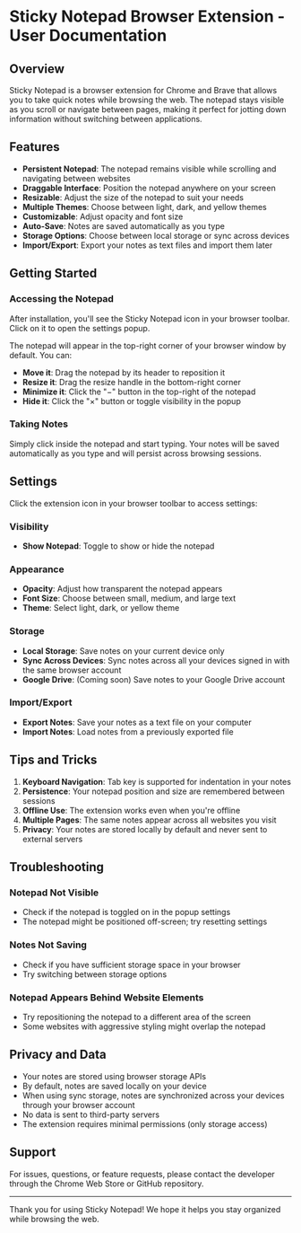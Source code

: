 # Sticky Notepad Browser Extension - User Documentation

## Overview

Sticky Notepad is a browser extension for Chrome and Brave that allows you to take quick notes while browsing the web. The notepad stays visible as you scroll or navigate between pages, making it perfect for jotting down information without switching between applications.

## Features

- **Persistent Notepad**: The notepad remains visible while scrolling and navigating between websites
- **Draggable Interface**: Position the notepad anywhere on your screen
- **Resizable**: Adjust the size of the notepad to suit your needs
- **Multiple Themes**: Choose between light, dark, and yellow themes
- **Customizable**: Adjust opacity and font size
- **Auto-Save**: Notes are saved automatically as you type
- **Storage Options**: Choose between local storage or sync across devices
- **Import/Export**: Export your notes as text files and import them later

## Getting Started

### Accessing the Notepad

After installation, you'll see the Sticky Notepad icon in your browser toolbar. Click on it to open the settings popup.

The notepad will appear in the top-right corner of your browser window by default. You can:
- **Move it**: Drag the notepad by its header to reposition it
- **Resize it**: Drag the resize handle in the bottom-right corner
- **Minimize it**: Click the "−" button in the top-right of the notepad
- **Hide it**: Click the "×" button or toggle visibility in the popup

### Taking Notes

Simply click inside the notepad and start typing. Your notes will be saved automatically as you type and will persist across browsing sessions.

## Settings

Click the extension icon in your browser toolbar to access settings:

### Visibility
- **Show Notepad**: Toggle to show or hide the notepad

### Appearance
- **Opacity**: Adjust how transparent the notepad appears
- **Font Size**: Choose between small, medium, and large text
- **Theme**: Select light, dark, or yellow theme

### Storage
- **Local Storage**: Save notes on your current device only
- **Sync Across Devices**: Sync notes across all your devices signed in with the same browser account
- **Google Drive**: (Coming soon) Save notes to your Google Drive account

### Import/Export
- **Export Notes**: Save your notes as a text file on your computer
- **Import Notes**: Load notes from a previously exported file

## Tips and Tricks

1. **Keyboard Navigation**: Tab key is supported for indentation in your notes
2. **Persistence**: Your notepad position and size are remembered between sessions
3. **Offline Use**: The extension works even when you're offline
4. **Multiple Pages**: The same notes appear across all websites you visit
5. **Privacy**: Your notes are stored locally by default and never sent to external servers

## Troubleshooting

### Notepad Not Visible
- Check if the notepad is toggled on in the popup settings
- The notepad might be positioned off-screen; try resetting settings

### Notes Not Saving
- Check if you have sufficient storage space in your browser
- Try switching between storage options

### Notepad Appears Behind Website Elements
- Try repositioning the notepad to a different area of the screen
- Some websites with aggressive styling might overlap the notepad

## Privacy and Data

- Your notes are stored using browser storage APIs
- By default, notes are saved locally on your device
- When using sync storage, notes are synchronized across your devices through your browser account
- No data is sent to third-party servers
- The extension requires minimal permissions (only storage access)

## Support

For issues, questions, or feature requests, please contact the developer through the Chrome Web Store or GitHub repository.

---

Thank you for using Sticky Notepad! We hope it helps you stay organized while browsing the web.

